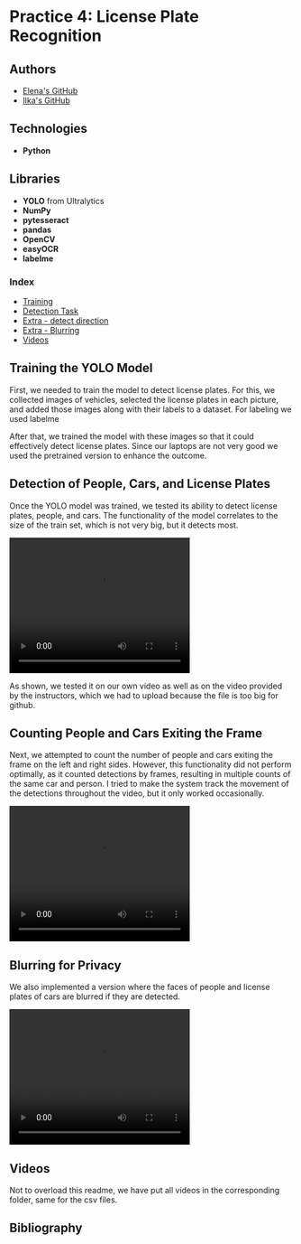 # Practice 4: License Plate Recognition

## Authors
- [Elena's GitHub](https://github.com/efm092000)
- [Ilka's GitHub](https://github.com/jeski73)

## Technologies
- **Python**

## Libraries
- **YOLO** from Ultralytics
- **NumPy**
- **pytesseract**
- **pandas**
- **OpenCV**
- **easyOCR**
- **labelme**

### Index

- [Training](#training-the-yolo-model)  
- [Detection Task](#detection-of-people-cars-and-license-plates)  
- [Extra - detect direction](#counting-people-and-cars-exiting-the-frame)  
- [Extra - Blurring](#blurring-for-privacy)
- [Videos](#videos)


## Training the YOLO Model

First, we needed to train the model to detect license plates. For this, we collected images of vehicles, selected the license plates in each picture, and added those images along with their labels to a dataset. For labeling we used labelme

After that, we trained the model with these images so that it could effectively detect license plates. 
Since our laptops are not very good we used the pretrained version to enhance the outcome.

## Detection of People, Cars, and License Plates

Once the YOLO model was trained, we tested its ability to detect license plates, people, and cars. 
The functionality of the model correlates to the size of the train set, which is not very big, but it detects most.


<video src="test-vid-track.mp4" width="320" height="240" controls>Your browser does not support the video tag.</video>

As shown, we tested it on our own video as well as on the video provided by the instructors, which we had to upload because the file is too big for github.

<!-- Image of the test video with blurs -->

## Counting People and Cars Exiting the Frame

Next, we attempted to count the number of people and cars exiting the frame on the left and right sides. However, this functionality did not perform optimally, as it counted detections by frames, resulting in multiple counts of the same car and person. I tried to make the system track the movement of the detections throughout the video, but it only worked occasionally.

<video src="test-vid-count.mp4" width="320" height="240" controls>Your browser does not support the video tag.</video>

## Blurring for Privacy
We also implemented a version where the faces of people and license plates of cars are blurred if they are detected.


<video src="test-vid-blurr.mp4" width="320" height="240" controls>Your browser does not support the video tag.</video>

## Videos
Not to overload this readme, we have put all videos in the corresponding folder, same for the csv files.


## Bibliography
